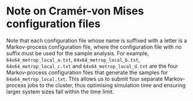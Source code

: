 # Note on Cramér-von Mises configuration files

Note that each configuration file whose name is suffixed with a letter is a Markov-process configuration file, where 
the configuration file with no suffix must be used for the sample analysis.  For example, `64x64_metrop_local_a.txt`, 
`64x64_metrop_local_b.txt`, `64x64_metrop_local_c.txt` and `64x64_metrop_local_d.txt` are the four Markov-process 
configuration files that generate the samples for `64x64_metrop_local.txt`.  This allows us to submit four separate 
Markov-process jobs to the cluster, thus optimising simulation time and ensuring larger system sizes fall within the 
time limit. 
